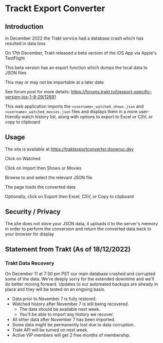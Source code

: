 # Trackt Export Converter

## Introduction

In December 2022 the Trakt service had a database crash which has resulted in data loss

On 17th December, Trakt released a beta version of the iOS App via Apple's TestFlight

This beta version has an export function which dumps the local data to JSON files

This may or may not be importable at a later date

See forum post for more details: https://forums.trakt.tv/t/export-specific-version-ios-1-8-29/12691

This web application imports the `<username>_watched_shows.json` and `<username>_watched_movies.json` files and displays them in a more user-friendly watch history list, along with options to export to Excel or CSV, or copy to clipboard

## Usage

The site is available at https://traktexportconverter.doowruc.dev

Click on Watched

Click on Import then Shows or Movies

Browse to and select the relevant JSON file

The page loads the converted data

Optionally, click on Export then Excel, CSV, or Copy to clipboard

## Security / Privacy

The site does not store your JSON data, it uploads it to the server's memory in order to perform the conversion and return the converted data back to your browser for display

## Statement from Trakt (As of 18/12/2022)

### Trakt Data Recovery
On December 11 at 7:30 pm PST our main database crashed and corrupted some of the data. We're deeply sorry for the extended downtime and we'll do better moving forward. Updates to our automated backups are already in place and they will be tested on an ongoing basis.
- Data prior to November 7 is fully restored.
- Watched history after November 7 is still being recovered.
  - The data should be available next week.
  - You'll be able to import any history we recover.
- All other data after November 7 has been imported.
- Some data might be permanently lost due to data corruption.
- Trakt API will be turned on next week.
- Active VIP members will get 2 free months of membership.


